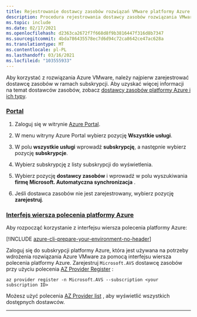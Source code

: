 ```yaml
---
title: Rejestrowanie dostawcy zasobów rozwiązań VMware platformy Azure
description: Procedura rejestrowania dostawcy zasobów rozwiązania VMware platformy Azure.
ms.topic: include
ms.date: 02/17/2021
ms.openlocfilehash: d2363ca2672f7f668d8f9b3816447f316d8b7347
ms.sourcegitcommit: 4bda786435578ec7d6d94c72ca8642ce47ac628a
ms.translationtype: MT
ms.contentlocale: pl-PL
ms.lasthandoff: 03/16/2021
ms.locfileid: "103555933"
---
```

<!-- Used in deploy-azure-vmware-solution.md and tutorial-create-private-cloud.md -->

Aby korzystać z rozwiązania Azure VMware, należy najpierw zarejestrować dostawcę zasobów w ramach subskrypcji. Aby uzyskać więcej informacji na temat dostawców zasobów, zobacz [dostawcy zasobów platformy Azure i ich typy](../../azure-resource-manager/management/resource-providers-and-types.md).


### <a name="portal"></a>[Portal](#tab/azure-portal)
 
1. Zaloguj się w witrynie [Azure Portal](https://portal.azure.com).

1. W menu witryny Azure Portal wybierz pozycję **Wszystkie usługi**.

1. W polu **wszystkie usługi** wprowadź **subskrypcję**, a następnie wybierz pozycję **subskrypcje**.

1. Wybierz subskrypcję z listy subskrypcji do wyświetlenia.

1. Wybierz pozycję **dostawcy zasobów** i wprowadź w polu wyszukiwania **firmę Microsoft. Automatyczna synchronizacja** . 
 
1. Jeśli dostawca zasobów nie jest zarejestrowany, wybierz pozycję **zarejestruj**.

### <a name="azure-cli"></a>[Interfejs wiersza polecenia platformy Azure](#tab/azure-cli)

Aby rozpocząć korzystanie z interfejsu wiersza polecenia platformy Azure:

[!INCLUDE [azure-cli-prepare-your-environment-no-header](../../../includes/azure-cli-prepare-your-environment-no-header.md)]

Zaloguj się do subskrypcji platformy Azure, która jest używana na potrzeby wdrożenia rozwiązania Azure VMware za pomocą interfejsu wiersza polecenia platformy Azure. Zarejestruj `Microsoft.AVS` dostawcę zasobów przy użyciu polecenia [AZ Provider Register](/cli/azure/provider#az_provider_register) :

```azurecli-interactive
az provider register -n Microsoft.AVS --subscription <your subscription ID>
```

Możesz użyć polecenia [AZ Provider list](/cli/azure/provider#az_provider_list) , aby wyświetlić wszystkich dostępnych dostawców.

---


 
